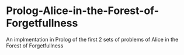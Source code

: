 # Prolog-Alice-in-the-Forest-of-Forgetfullness
An implmentation in Prolog of the first 2 sets of problems of Alice in the Forest of Forgetfullness
